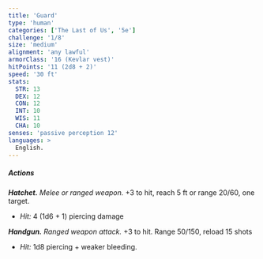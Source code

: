 ```yaml
---
title: 'Guard'
type: 'human'
categories: ['The Last of Us', '5e']
challenge: '1/8'
size: 'medium'
alignment: 'any lawful'
armorClass: '16 (Kevlar vest)'
hitPoints: '11 (2d8 + 2)'
speed: '30 ft'
stats:
  STR: 13
  DEX: 12
  CON: 12
  INT: 10
  WIS: 11
  CHA: 10
senses: 'passive perception 12'
languages: > 
  English.
---
```


##### Actions
_**Hatchet.** Melee or ranged weapon._ +3 to hit, reach 5 ft or range 20/60, one target.

- _Hit:_ 4 (1d6 + 1) piercing damage

_**Handgun.** Ranged weapon attack._ +3 to hit. Range 50/150, reload 15 shots

- _Hit:_ 1d8 piercing + weaker bleeding.
